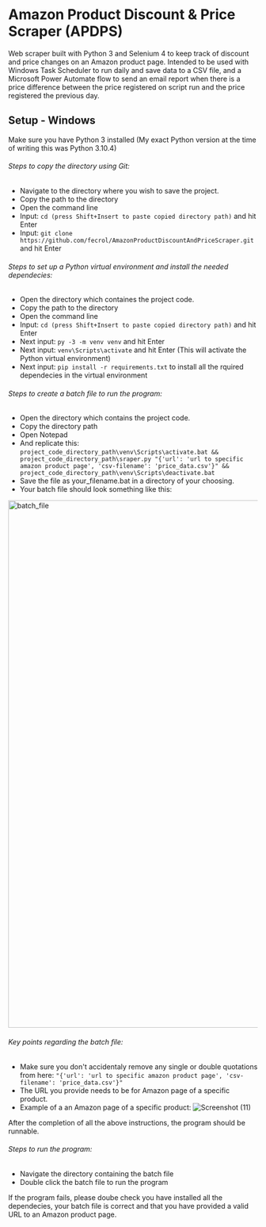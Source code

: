 # Amazon Product Discount & Price Scraper (APDPS)

Web scraper built with Python 3 and Selenium 4 to keep track of discount and price changes on an Amazon product page. Intended to be used with Windows Task Scheduler to run daily and save data to a CSV file, and a Microsoft Power Automate flow to send an email report when there is a price difference between the price registered on script run and the price registered the previous day.

## Setup - Windows

Make sure you have Python 3 installed (My exact Python version at the time of writing this was Python 3.10.4)

###### Steps to copy the directory using Git:
- Navigate to the directory where you wish to save the project.
- Copy the path to the directory
- Open the command line
- Input: ```cd (press Shift+Insert to paste copied directory path)``` and hit Enter
- Input: ```git clone https://github.com/fecrol/AmazonProductDiscountAndPriceScraper.git``` and hit Enter

###### Steps to set up a Python virtual environment and install the needed dependecies:
- Open the directory which containes the project code.
- Copy the path to the directory
- Open the command line
- Input: ```cd (press Shift+Insert to paste copied directory path)``` and hit Enter
- Next input: ```py -3 -m venv venv``` and hit Enter
- Next input: ```venv\Scripts\activate``` and hit Enter (This will activate the Python virtual environment)
- Next input: ```pip install -r requirements.txt``` to install all the rquired dependecies in the virtual environment

###### Steps to create a batch file to run the program:
- Open the directory which contains the project code.
- Copy the directory path
- Open Notepad
- And replicate this:
```project_code_directory_path\venv\Scripts\activate.bat && project_code_directory_path\sraper.py "{'url': 'url to specific amazon product page', 'csv-filename': 'price_data.csv'}" && project_code_directory_path\venv\Scripts\deactivate.bat```
- Save the file as your_filename.bat in a directory of your choosing.
- Your batch file should look something like this:
<img width="1064" alt="batch_file" src="https://user-images.githubusercontent.com/38907699/183686677-ad8a9bdf-d39f-428f-ae1b-67ff2d31adeb.PNG">

###### Key points regarding the batch file:
- Make sure you don't accidentaly remove any single or double quotations from here: ```"{'url': 'url to specific amazon product page', 'csv-filename': 'price_data.csv'}"```
- The URL you provide needs to be for Amazon page of a specific product.
- Example of a an Amazon page of a specific product:
![Screenshot (11)](https://user-images.githubusercontent.com/38907699/183686007-70368ffd-d0c9-47ac-b6a3-61493d55b3d8.png)

After the completion of all the above instructions, the program should be runnable.

###### Steps to run the program:
- Navigate the directory containing the batch file
- Double click the batch file to run the program

If the program fails, please doube check you have installed all the dependecies, your batch file is correct and that you have provided a valid URL to an Amazon product page.
